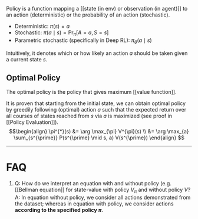 Policy is a function mapping a [[state (in env) or observation (in agent)]] to an action (deterministic) or the probability of an action (stochastic).

- Deterministic: $\pi(s) = a$
- Stochastic: $\pi(a \mid s) = \Pr_{\pi}[A=a, S=s]$
- Parametric stochastic (specifically in Deep RL): $\pi_{\theta}(a \mid s)$

Intuitively, it denotes which or how likely an action $a$ should be taken given a current state $s$.

## Optimal Policy
The optimal policy is the policy that gives maximum [[value function]].

It is proven that starting from the initial state, we can obtain optimal policy by greedily following (optimal) action $a$ such that the expected return over all courses of states reached from $s$ via $a$ is maximized (see proof in [[Policy Evaluation]]).
$$\begin{align}
\pi^{*}(s) &= \arg \max_{\pi} V^{\pi}(s) \\
&= \arg \max_{a} \sum_{s^{\prime}} P(s^{\prime} \mid s, a) V(s^{\prime})
\end{align}
$$

---
# FAQ
1. Q: How do we interpret an equation with and without policy (e.g. [[Bellman equation]] for state-value with policy $V_{\pi}$ and without policy $V$?
	A: In equation without policy, we consider all actions demonstrated from the dataset; whereas in equation with policy, we consider actions **according to the specified policy $\pi$**.